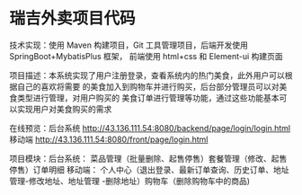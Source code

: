 # 瑞吉外卖项目代码

技术实现：使用 Maven 构建项目，Git 工具管理项目，后端开发使用 SpringBoot+MybatisPlus 框架，
前端使用 html+css 和 Element-ui 构建页面

项目描述：本系统实现了用户注册登录，查看系统内的热门美食，此外用户可以根据自己的喜欢将需要
的美食加入到购物车并进行购买，后台部分管理员可以对美食类型进行管理，对用户购买的
美食订单进行管理等功能，通过这些功能基本可以实现用户对美食购买的需求

在线预览：后台系统 http://43.136.111.54:8080/backend/page/login/login.html     
移动端 http://43.136.111.54:8080/front/page/login.html

项目模块：后台系统： 菜品管理（批量删除、起售停售）套餐管理（修改、起售停售）订单明细
 移动端： 个人中心（退出登录、最新订单查询、历史订单、地址管理-修改地址、地址管理
-删除地址）购物车（删除购物车中的商品)
